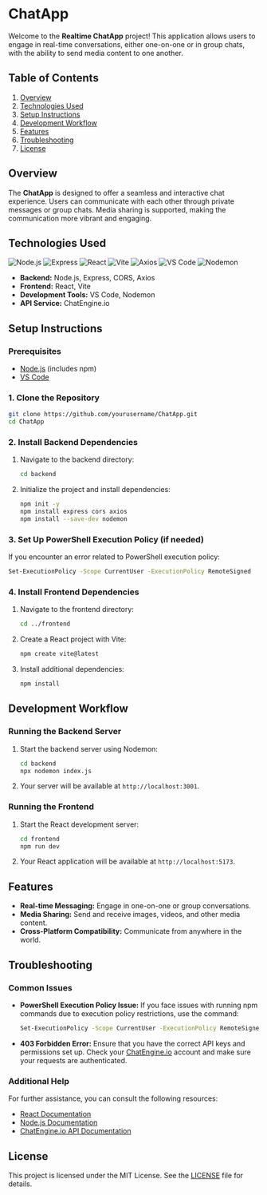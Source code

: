 # ChatApp

Welcome to the **Realtime ChatApp** project! This application allows users to engage in real-time conversations, either one-on-one or in group chats, with the ability to send media content to one another.

## Table of Contents

1. [Overview](#overview)
2. [Technologies Used](#technologies-used)
3. [Setup Instructions](#setup-instructions)
4. [Development Workflow](#development-workflow)
5. [Features](#features)
6. [Troubleshooting](#troubleshooting)
7. [License](#license)

## Overview

The **ChatApp** is designed to offer a seamless and interactive chat experience. Users can communicate with each other through private messages or group chats. Media sharing is supported, making the communication more vibrant and engaging.

## Technologies Used

![Node.js](https://img.shields.io/badge/Node.js-339933?style=flat&logo=node.js&logoColor=white)
![Express](https://img.shields.io/badge/Express-000000?style=flat&logo=express&logoColor=white)
![React](https://img.shields.io/badge/React-61DAFB?style=flat&logo=react&logoColor=black)
![Vite](https://img.shields.io/badge/Vite-646CFF?style=flat&logo=vite&logoColor=white)
![Axios](https://img.shields.io/badge/Axios-5A29E3?style=flat&logo=axios&logoColor=white)
![VS Code](https://img.shields.io/badge/VS%20Code-007ACC?style=flat&logo=visual-studio-code&logoColor=white)
![Nodemon](https://img.shields.io/badge/Nodemon-76D04B?style=flat&logo=nodemon&logoColor=white)

- **Backend:** Node.js, Express, CORS, Axios
- **Frontend:** React, Vite
- **Development Tools:** VS Code, Nodemon
- **API Service:** ChatEngine.io

## Setup Instructions

### Prerequisites

- [Node.js](https://nodejs.org/) (includes npm)
- [VS Code](https://code.visualstudio.com/)

### 1. Clone the Repository

```bash
git clone https://github.com/yourusername/ChatApp.git
cd ChatApp
```

### 2. Install Backend Dependencies

1. Navigate to the backend directory:

    ```bash
    cd backend
    ```

2. Initialize the project and install dependencies:

    ```bash
    npm init -y
    npm install express cors axios
    npm install --save-dev nodemon
    ```

### 3. Set Up PowerShell Execution Policy (if needed)

If you encounter an error related to PowerShell execution policy:

```bash
Set-ExecutionPolicy -Scope CurrentUser -ExecutionPolicy RemoteSigned
```

### 4. Install Frontend Dependencies

1. Navigate to the frontend directory:

    ```bash
    cd ../frontend
    ```

2. Create a React project with Vite:

    ```bash
    npm create vite@latest
    ```

3. Install additional dependencies:

    ```bash
    npm install
    ```

## Development Workflow

### Running the Backend Server

1. Start the backend server using Nodemon:

    ```bash
    cd backend
    npx nodemon index.js
    ```

2. Your server will be available at `http://localhost:3001`.

### Running the Frontend

1. Start the React development server:

    ```bash
    cd frontend
    npm run dev
    ```

2. Your React application will be available at `http://localhost:5173`.

## Features

- **Real-time Messaging:** Engage in one-on-one or group conversations.
- **Media Sharing:** Send and receive images, videos, and other media content.
- **Cross-Platform Compatibility:** Communicate from anywhere in the world.

## Troubleshooting

### Common Issues

- **PowerShell Execution Policy Issue:**
  If you face issues with running npm commands due to execution policy restrictions, use the command:

  ```bash
  Set-ExecutionPolicy -Scope CurrentUser -ExecutionPolicy RemoteSigned
  ```

- **403 Forbidden Error:**
  Ensure that you have the correct API keys and permissions set up. Check your [ChatEngine.io](https://chatengine.io) account and make sure your requests are authenticated.

### Additional Help

For further assistance, you can consult the following resources:

- [React Documentation](https://reactjs.org/docs/getting-started.html)
- [Node.js Documentation](https://nodejs.org/en/docs/)
- [ChatEngine.io API Documentation](https://chatengine.io/docs/)

## License

This project is licensed under the MIT License. See the [LICENSE](LICENSE) file for details.